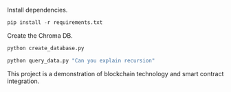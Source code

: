 Install dependencies.

```python
pip install -r requirements.txt
```

Create the Chroma DB.

```python
python create_database.py
```

```python
python query_data.py "Can you explain recursion"
```

This project is a demonstration of blockchain technology and smart contract integration.